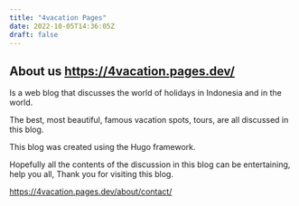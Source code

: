 ```yaml
---
title: "4vacation Pages"
date: 2022-10-05T14:36:05Z
draft: false
---
```


## About us https://4vacation.pages.dev/

Is a web blog that discusses the world of holidays in Indonesia and in the world.

The best, most beautiful, famous vacation spots, tours, are all discussed in this blog.

This blog was created using the Hugo framework.

Hopefully all the contents of the discussion in this blog can be entertaining, help you all, Thank you for visiting this blog.

https://4vacation.pages.dev/about/contact/